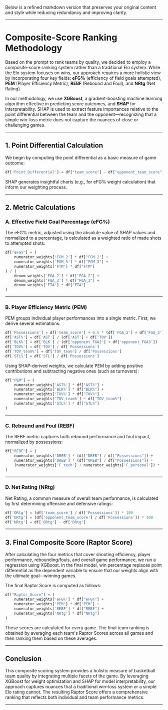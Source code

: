 Below is a refined markdown version that preserves your original content and style while reducing redundancy and improving clarity.

---

# Composite-Score Ranking Methodology

Based on the prompt to rank teams by quality, we decided to employ a composite-score ranking system rather than a traditional Elo system. While the Elo system focuses on wins, our approach requires a more holistic view by incorporating four key fields: **eFG%** (efficiency of field goals attempted), **PEM** (Player Efficiency Metric), **REBF** (Rebound and Foul), and **NRtg** (Net Rating).

In our methodology, we use **XGBoost**, a gradient-boosting machine learning algorithm effective in predicting score outcomes, and **SHAP** for interpretability. SHAP is used to extract feature importances relative to the point differential between the team and the opponent—recognizing that a simple win–loss metric does not capture the nuances of close or challenging games.

---

## 1. Point Differential Calculation

We begin by computing the point differential as a basic measure of game outcome:

```python
df['Point_Differential'] = df["team_score"] - df["opponent_team_score"]
```

SHAP generates insightful charts (e.g., for eFG% weight calculation) that inform our weighting process.

---

## 2. Metric Calculations

### A. Effective Field Goal Percentage (eFG%)

The eFG% metric, adjusted using the absolute value of SHAP values and normalized to a percentage, is calculated as a weighted ratio of made shots to attempted shots:

```python
df["eFG%"] = (
    numerator_weights['FGM_2'] * df["FGM_2"] +
    numerator_weights['FGM_3'] * df["FGM_3"] +
    numerator_weights['FTM'] * df["FTM"]
) / (
    denom_weights['FGA_2'] * df["FGA_2"] +
    denom_weights['FGA_3'] * df["FGA_3"] +
    denom_weights['FTA'] * df["FTA"]
)
```

---

### B. Player Efficiency Metric (PEM)

PEM groups individual player performances into a single metric. First, we derive several estimations:

```python
df['Possessions'] = df['team_score'] + 0.5 * (df['FGA_2'] + df['FGA_3']) + df['OREB'] + df['TOV'] + 0.4 * df['FTA']
df['AST%'] = df['AST'] / (df['AST'] + df['TOV'])
df['BLK%'] = df['BLK'] / (df['opponent_FGA2'] + df['opponent_FGA3'])
df['TOV%'] = df['TOV'] / df['Possessions']
df['TOV_team%'] = df['TOV_team'] / df['Possessions']
df['STL%'] = df['STL'] / df['Possessions']
```

Using SHAP-derived weights, we calculate PEM by adding positive contributions and subtracting negative ones (such as turnovers):

```python
df["PEM"] = (
    numerator_weights['AST%'] * df["AST%"] +
    numerator_weights['BLK%'] * df["BLK%"] +
    numerator_weights['TOV%'] * df["TOV%"] -
    numerator_weights['TOV_team%'] * df["TOV_team%"] -
    numerator_weights['STL%'] * df["STL%"]
)
```

---

### C. Rebound and Foul (REBF)

The REBF metric captures both rebound performance and foul impact, normalized by possessions:

```python
df["REBF"] = (
    numerator_weights['DREB'] * (df["DREB"] / df["Possessions"]) +
    numerator_weights['OREB'] * (df["OREB"] / df["Possessions"]) -
    (numerator_weights['F_tech'] + numerator_weights['F_personal']) * ((df['F_tech'] + df['F_personal']) / df['Possessions'])
)
```

---

### D. Net Rating (NRtg)

Net Rating, a common measure of overall team performance, is calculated by first determining offensive and defensive ratings:

```python
df['ORtg'] = (df['team_score'] / df['Possessions']) * 100
df['DRtg'] = (df['opponent_team_score'] / df['Possessions']) * 100
df['NRtg'] = df['ORtg'] - df['DRtg']
```

---

## 3. Final Composite Score (Raptor Score)

After calculating the four metrics that cover shooting efficiency, player performance, rebounding/fouls, and overall game performance, we run a regression using XGBoost. In the final model, win percentage replaces point differential as the dependent variable to ensure that our weights align with the ultimate goal—winning games.

The final Raptor Score is computed as follows:

```python
df["Raptor_Score"] = (
    numerator_weights['eFG%'] * df["eFG%"] +
    numerator_weights['PEM'] * df["PEM"] +
    numerator_weights['REBF'] * df["REBF"] +
    numerator_weights['NRtg'] * df["NRtg"]
)
```

These scores are calculated for every game. The final team ranking is obtained by averaging each team's Raptor Scores across all games and then ranking them based on these averages.

---

## Conclusion

This composite scoring system provides a holistic measure of basketball team quality by integrating multiple facets of the game. By leveraging XGBoost for weight optimization and SHAP for model interpretability, our approach captures nuances that a traditional win–loss system or a simple Elo rating cannot. The resulting Raptor Score offers a comprehensive ranking that reflects both individual and team performance metrics.

---

